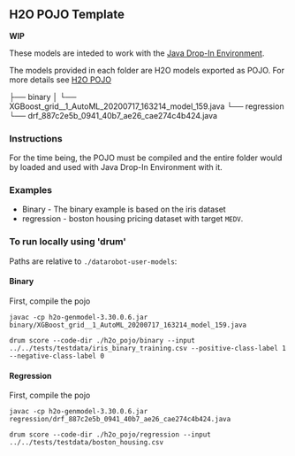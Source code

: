 ## H2O POJO Template

__WIP__

These models are inteded to work with the [Java Drop-In Environment](../../../public_dropin_environments/java_codegen/).

The models provided in each folder are H2O models exported as POJO.  For more details see [H2O POJO](http://docs.h2o.ai/h2o/latest-stable/h2o-docs/productionizing.html)

├── binary
│   └── XGBoost_grid__1_AutoML_20200717_163214_model_159.java
└── regression
    └── drf_887c2e5b_0941_40b7_ae26_cae274c4b424.java


### Instructions

For the time being, the POJO must be compiled and the entire folder would by loaded and used with Java Drop-In Environment with it. 

### Examples

* Binary - The binary example is based on the iris dataset
* regression - boston housing pricing dataset with target `MEDV`. 

### To run locally using 'drum'
Paths are relative to `./datarobot-user-models`:  

#### Binary 

First, compile the pojo

`javac -cp h2o-genmodel-3.30.0.6.jar binary/XGBoost_grid__1_AutoML_20200717_163214_model_159.java`

`drum score --code-dir ./h2o_pojo/binary --input ../../tests/testdata/iris_binary_training.csv --positive-class-label 1 --negative-class-label 0`

#### Regression 

First, compile the pojo

`javac -cp h2o-genmodel-3.30.0.6.jar regression/drf_887c2e5b_0941_40b7_ae26_cae274c4b424.java`

`drum score --code-dir ./h2o_pojo/regression --input ../../tests/testdata/boston_housing.csv`